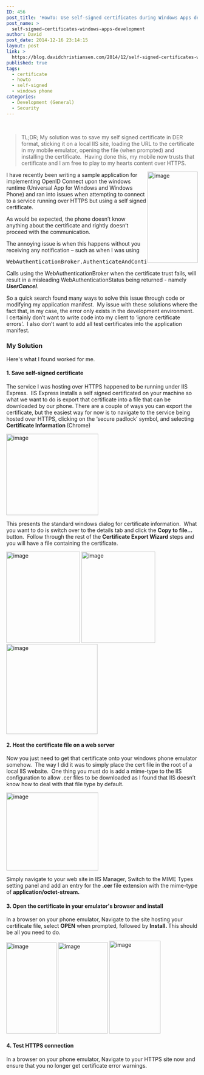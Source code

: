 ```yaml
---
ID: 456
post_title: 'HowTo: Use self-signed certificates during Windows Apps development (no code required)'
post_name: >
  self-signed-certificates-windows-apps-development
author: David
post_date: 2014-12-16 23:14:15
layout: post
link: >
  https://blog.davidchristiansen.com/2014/12/self-signed-certificates-windows-apps-development/
published: true
tags:
  - certificate
  - howto
  - self-signed
  - windows phone
categories:
  - Development (General)
  - Security
---
```

&nbsp;
<blockquote>TL;DR; My solution was to save my self signed certificate in DER format, sticking it on a local IIS site, loading the URL to the certificate in my mobile emulator, opening the file (when prompted) and installing the certificate.  Having done this, my mobile now trusts that certificate and I am free to play to my hearts content over HTTPS.</blockquote>
<!--more-->
<img class="alignright" title="image" src="http://davidchristiansenblog.azurewebsites.net/wp-content/uploads/2014/12/image_thumb.png" alt="image" width="132" height="240" align="right" border="0" />I have recently been writing a sample application for implementing OpenID Connect upon the windows runtime (Universal App for Windows and Windows Phone) and ran into issues when attempting to connect to a service running over HTTPS but using a self signed certificate.

As would be expected, the phone doesn’t know anything about the certificate and rightly doesn’t proceed with the communication.

The annoying issue is when this happens without you receiving any notification – such as when I was using
<pre class="">WebAuthenticationBroker.AuthenticateAndContinue</pre>
Calls using the WebAuthenticationBroker when the certificate trust fails, will result in a misleading WebAuthenticationStatus being returned - namely <em><strong>UserCancel</strong></em>.

So a quick search found many ways to solve this issue through code or modifying my application manifest.  My issue with these solutions where the fact that, in my case, the error only exists in the development environment.  I certainly don’t want to write code into my client to ‘ignore certificate errors’.  I also don’t want to add all test certificates into the application manifest.
<h3>My Solution</h3>
Here's what I found worked for me.
<h4>1. Save self-signed certificate</h4>
The service I was hosting over HTTPS happened to be running under IIS Express.  IIS Express installs a self signed certificated on your machine so what we want to do is export that certificate into a file that can be downloaded by our phone. There are a couple of ways you can export the certificate, but the easiest way for now is to navigate to the service being hosted over HTTPS, clicking on the ‘secure padlock’ symbol, and selecting <strong>Certificate Information </strong>(Chrome)

<a href="http://davidchristiansenblog.azurewebsites.net/wp-content/uploads/2014/12/image1.png"><img style="display: inline; border: 0px;" title="image" src="http://davidchristiansenblog.azurewebsites.net/wp-content/uploads/2014/12/image_thumb1.png" alt="image" width="242" height="214" border="0" /></a>

This presents the standard windows dialog for certificate information.  What you want to do is switch over to the details tab and click the <strong>Copy to file…</strong> button.  Follow through the rest of the <strong>Certificate Export Wizard</strong> steps and you will have a file containing the certificate.

<a href="http://davidchristiansenblog.azurewebsites.net/wp-content/uploads/2014/12/image2.png"><img style="display: inline; border: 0px;" title="image" src="http://davidchristiansenblog.azurewebsites.net/wp-content/uploads/2014/12/image_thumb2.png" alt="image" width="194" height="240" border="0" /></a> <a href="http://davidchristiansenblog.azurewebsites.net/wp-content/uploads/2014/12/image3.png"><img style="display: inline; border: 0px;" title="image" src="http://davidchristiansenblog.azurewebsites.net/wp-content/uploads/2014/12/image_thumb3.png" alt="image" width="194" height="240" border="0" /></a> <a href="http://davidchristiansenblog.azurewebsites.net/wp-content/uploads/2014/12/image4.png"><img style="display: inline; border: 0px;" title="image" src="http://davidchristiansenblog.azurewebsites.net/wp-content/uploads/2014/12/image_thumb4.png" alt="image" width="240" height="237" border="0" /></a>
<h4>2. Host the certificate file on a web server</h4>
Now you just need to get that certificate onto your windows phone emulator somehow.  The way I did it was to simply place the cert file in the root of a local IIS website.  One thing you must do is add a mime-type to the IIS configuration to allow .cer files to be downloaded as I found that IIS doesn’t know how to deal with that file type by default.

<a href="http://davidchristiansenblog.azurewebsites.net/wp-content/uploads/2014/12/image5.png"><img style="display: inline; border: 0px;" title="image" src="http://davidchristiansenblog.azurewebsites.net/wp-content/uploads/2014/12/image_thumb5.png" alt="image" width="242" height="205" border="0" /></a>

Simply navigate to your web site in IIS Manager, Switch to the MIME Types setting panel and add an entry for the <strong>.cer </strong>file extension with the mime-type of <strong>application/octet-stream.</strong>
<h4>3. Open the certificate in your emulator's browser and install</h4>
In a browser on your phone emulator, Navigate to the site hosting your certificate file, select <strong>OPEN</strong> when prompted, followed by <strong>Install. </strong>This should be all you need to do.

<a href="http://davidchristiansenblog.azurewebsites.net/wp-content/uploads/2014/12/image6.png"><img style="display: inline; border: 0px;" title="image" src="http://davidchristiansenblog.azurewebsites.net/wp-content/uploads/2014/12/image_thumb6.png" alt="image" width="132" height="240" border="0" /></a> <a href="http://davidchristiansenblog.azurewebsites.net/wp-content/uploads/2014/12/image7.png"><img style="display: inline; border: 0px;" title="image" src="http://davidchristiansenblog.azurewebsites.net/wp-content/uploads/2014/12/image_thumb7.png" alt="image" width="131" height="240" border="0" /></a> <a href="http://davidchristiansenblog.azurewebsites.net/wp-content/uploads/2014/12/image8.png"><img style="display: inline; border: 0px;" title="image" src="http://davidchristiansenblog.azurewebsites.net/wp-content/uploads/2014/12/image_thumb8.png" alt="image" width="135" height="244" border="0" /></a>
<h4>4. Test HTTPS connection</h4>
In a browser on your phone emulator, Navigate to your HTTPS site now and ensure that you no longer get certificate error warnings.